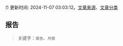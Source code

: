 :alarm_clock: 更新时间: 2024-11-07 03:03:12。[文章来源](/README.md)、[文章分类](/TAGS.md)

## 报告


> 关键字：`报告`、`月报`




